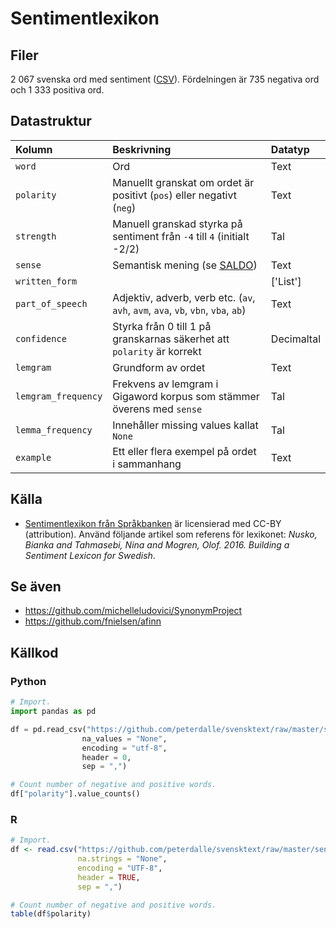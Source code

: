 # Sentimentlexikon

## Filer

2 067 svenska ord med sentiment ([CSV](sentimentlex.csv)). Fördelningen är 735 negativa ord och 1 333 positiva ord.

## Datastruktur

Kolumn | Beskrivning | Datatyp
:------- | :----------  | :----------
`word` | Ord | Text
`polarity` | Manuellt granskat om ordet är positivt (`pos`) eller negativt (`neg`) | Text
`strength` | Manuell granskad styrka på sentiment från `-4` till `4` (initialt -2/2) | Tal
`sense` | Semantisk mening (se [SALDO](https://spraakbanken.gu.se/resurs/saldo))| Text
`written_form` | | ['List']
`part_of_speech` | Adjektiv, adverb, verb etc. (`av`, `avh`, `avm`, `ava`, `vb`, `vbn`, `vba`, `ab`) | Text
`confidence` | Styrka från 0 till 1 på granskarnas säkerhet att `polarity` är korrekt | Decimaltal
`lemgram` | Grundform av ordet | Text
`lemgram_frequency` | Frekvens av lemgram i Gigaword korpus som stämmer överens med `sense` | Tal
`lemma_frequency` | Innehåller missing values kallat `None` | Tal 
`example` | Ett eller flera exempel på ordet i sammanhang | Text

## Källa

- [Sentimentlexikon från Språkbanken](<https://spraakbanken.gu.se/swe/resurs/sentimentlex>) är licensierad med CC-BY (attribution). Använd följande artikel som referens för lexikonet: *Nusko, Bianka and Tahmasebi, Nina and Mogren, Olof. 2016. Building a Sentiment Lexicon for Swedish*.

## Se även

- https://github.com/michelleludovici/SynonymProject
- https://github.com/fnielsen/afinn

## Källkod

### Python

```py
# Import.
import pandas as pd

df = pd.read_csv("https://github.com/peterdalle/svensktext/raw/master/sentiment/sentimentlex.csv",
                na_values = "None",
                encoding = "utf-8",
                header = 0,
                sep = ",")

# Count number of negative and positive words.
df["polarity"].value_counts()
```

### R

```r
# Import.
df <- read.csv("https://github.com/peterdalle/svensktext/raw/master/sentiment/sentimentlex.csv", 
               na.strings = "None",
               encoding = "UTF-8",
               header = TRUE,
               sep = ",")

# Count number of negative and positive words.
table(df$polarity)
```